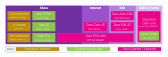 
<div class="overlay-container">
  <div class="overlay-box" style="left: 16%; top: 34%; height: 24%; width: 50%"></div>
  <img src="./assets/app-browser.png" class="full-width">
</div>
